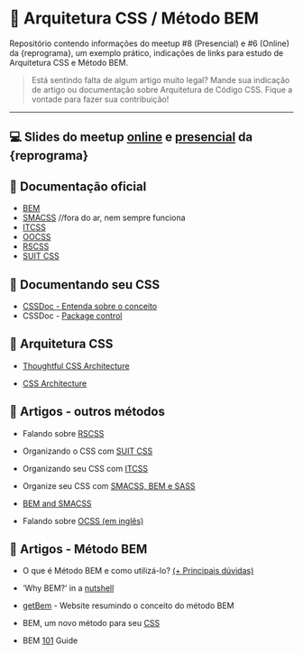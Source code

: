 # 💊 Arquitetura CSS / Método BEM

Repositório contendo informações do meetup #8 (Presencial) e #6 (Online) da {reprograma}, um exemplo prático, indicações de links para estudo de Arquitetura CSS e Método BEM.


> Está sentindo falta de algum artigo muito legal? Mande sua indicação de artigo ou documentação sobre Arquitetura de Código CSS. Fique a vontade para fazer sua contribuição!


---
## 💻 Slides do meetup [online](https://speakerdeck.com/brunagil/arquitetura-de-codigo-e-metodo-bem) e [presencial](https://speakerdeck.com/brunagil/arquitetura-css-e-metodo-bem) da {reprograma}

## 📝 Documentação oficial 
* [BEM](https://en.bem.info/methodology/)
* [SMACSS](https://smacss.com/) //fora do ar, nem sempre funciona
* [ITCSS](https://itcss.io/)
* [OOCSS](http://oocss.org/)
* [RSCSS](https://rscss.io/)
* [SUIT CSS](https://suitcss.github.io/)

## 🍎 Documentando seu CSS

* [CSSDoc - Entenda sobre o conceito](https://tableless.com.br/cssdoc-documentacao-css/)
* CSSDoc - [Package control](https://packagecontrol.io/packages/cssDOC)


## 🍋 Arquitetura CSS
* [Thoughtful CSS Architecture](https://seesparkbox.com/foundry/thoughtful_css_architecture)

* [CSS Architecture](https://philipwalton.com/articles/css-architecture/)


## 🍊 Artigos - outros métodos 
* Falando sobre [RSCSS](https://willianjusten.com.br/falando-sobre-rscss/)

* Organizando o CSS com [SUIT CSS](https://medium.com/rd-shipit/organizando-o-css-com-o-suit-css-e6d950601a68)
* Organizando seu CSS com [ITCSS](https://willianjusten.com.br/organizando-seu-css-com-itcss/)
* Organize seu CSS com [SMACSS, BEM e SASS](https://medium.com/@larymagal/organize-seu-css-com-smacss-bem-e-sass-7e8f50a41544)
* [BEM and SMACSS](https://www.sitepoint.com/bem-smacss-advice-from-developers/)

* Falando sobre [OCSS (em inglês)](https://www.keycdn.com/blog/oocss)



## 🍓 Artigos - Método BEM
* O que é Método BEM e como utilizá-lo? [(+ Principais dúvidas)](https://medium.com/reprogramabr/organizando-seu-c%C3%B3digo-o-que-%C3%A9-m%C3%A9todo-bem-e-como-utiliz%C3%A1-lo-89f1664af295)
* ‘Why BEM?’ in a [nutshell](https://blog.decaf.de/2015/06/24/why-bem-in-a-nutshell/)
* [getBem](http://getbem.com/) - Website resumindo o conceito do método BEM 

* BEM, um novo método para seu [CSS](https://tableless.com.br/bem-um-novo-metodo-para-seu-css/)
* BEM [101](https://css-tricks.com/bem-101/) Guide